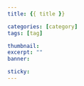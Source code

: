 ```yaml
---
title: {{ title }}

categories: [category]
tags: [tag]

thumbnail: 
excerpt: ""
banner: 

sticky: 
---
```

